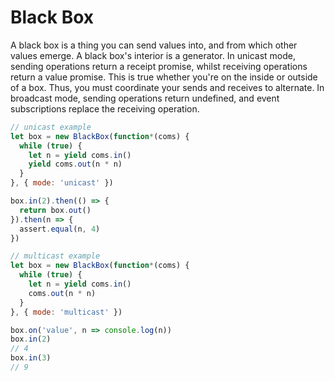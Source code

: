 # Black Box

A black box is a thing you can send values into, and from which other values emerge.
A black box's interior is a generator.
In unicast mode, sending operations return a receipt promise, whilst receiving operations return a value promise.
This is true whether you're on the inside or outside of a box.
Thus, you must coordinate your sends and receives to alternate.
In broadcast mode, sending operations return undefined, and event subscriptions replace the receiving operation.

```js
// unicast example
let box = new BlackBox(function*(coms) {
  while (true) {
    let n = yield coms.in()
    yield coms.out(n * n)
  }
}, { mode: 'unicast' })

box.in(2).then(() => {
  return box.out()
}).then(n => {
  assert.equal(n, 4)
})
```

```js
// multicast example
let box = new BlackBox(function*(coms) {
  while (true) {
    let n = yield coms.in()
    coms.out(n * n)
  }
}, { mode: 'multicast' })

box.on('value', n => console.log(n))
box.in(2)
// 4
box.in(3)
// 9
```